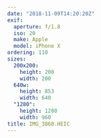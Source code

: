 ```yaml
---
date: "2018-11-09T14:20:20Z"
exif:
  aperture: f/1.8
  iso: 20
  make: Apple
  model: iPhone X
ordering: 110
sizes:
  200x200:
    height: 200
    width: 200
  640w:
    height: 853
    width: 640
  "1280":
    height: 1280
    width: 960
title: IMG_3868.HEIC
---
```

